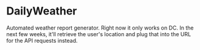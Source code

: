 # DailyWeather
Automated weather report generator. Right now it only works on DC. In the next few weeks, it'll retrieve the user's location and plug that into the URL for the API requests instead.
